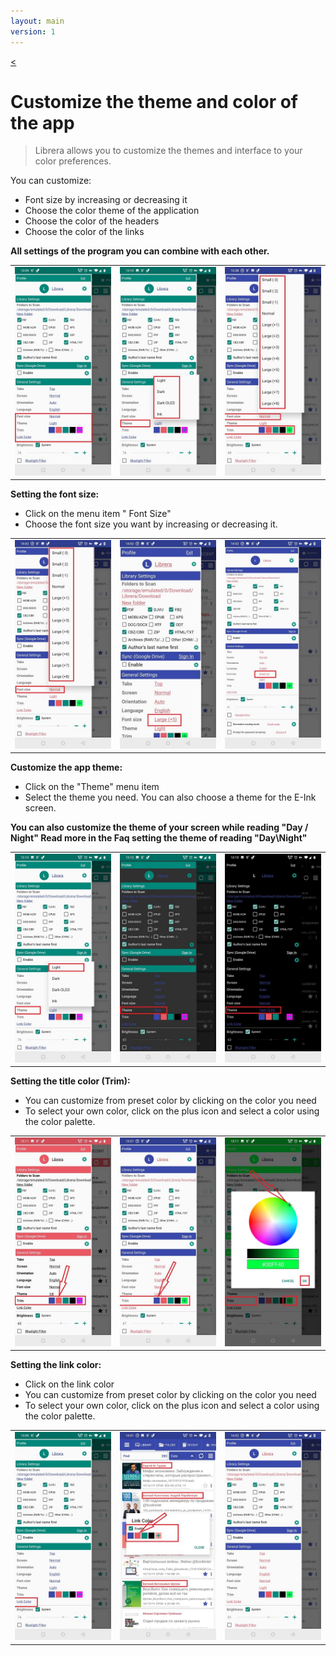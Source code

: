 ```yaml
---
layout: main
version: 1
---
```

[<](/wiki/faq)

# Customize the theme and color of the app


> Librera allows you to customize the themes and interface to your color preferences.

You can customize:

* Font size by increasing or decreasing it
* Choose the color theme of the application
* Choose the color of the headers
* Choose the color of the links

**All settings of the program you can combine with each other.**


||||
|-|-|-|
|![](1.jpg)|![](2.jpg)|![](3.jpg)|


**Setting the font size:**

* Click on the menu item " Font Size"
* Choose the font size you want by increasing or decreasing it.

||||
|-|-|-|
|![](34.jpg)|![](32.jpg)|![](33.jpg)|


**Customize the app theme:**

* Click on the "Theme" menu item
* Select the theme you need. You can also choose a theme for the E-Ink screen.

__You can also customize the theme of your screen while reading "Day / Night" Read more in the Faq setting the theme of reading "Day\Night"__

||||
|-|-|-|
|![](21.jpg)|![](22.jpg)|![](23.jpg)|


**Setting the title color (Trim):**
* You can customize from preset color by clicking on the color you need
* To select your own color, click on the plus icon and select a color using the color palette.

||||
|-|-|-|
|![](11.jpg)|![](12.jpg)|![](13.jpg)|

**Setting the link color:**
* Click on the link color
* You can customize from preset color by clicking on the color you need
* To select your own color, click on the plus icon and select a color using the color palette.

||||
|-|-|-|
|![](41.jpg)|![](42.jpg)|![](43.jpg)|






